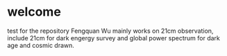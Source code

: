 # welcome
test for the repository
Fengquan Wu mainly works on 21cm observation, include 21cm for dark engergy survey and global power spectrum for dark age and cosmic drawn.
